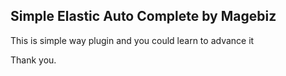 Simple Elastic Auto Complete by Magebiz
---
This is simple way plugin and you could learn to advance it

Thank you.
